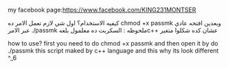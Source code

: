 my facebook page:https://www.facebook.com/KING231MONTSER

كيفيه الاستخدام؟
اول شي لازم تعمل الامر ده chmod +x passmk
وبعدين افتحه عادي عبر الامر ./passmk
ملحوظه :
السكربت ده معلمول بلغهc++
عشان كده شكلوا متغير

how to use?
first you need to do chmod +x passmk
and then open it by do ./passmk
this script maked by c++ language
and this why its look different
^_6
